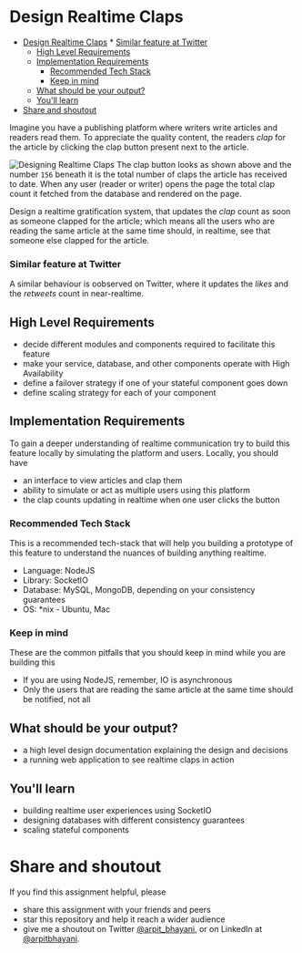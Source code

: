 Design Realtime Claps
===

<!--ts-->
* [Design Realtime Claps](#design-realtime-claps)
      * [Similar feature at Twitter](#similar-feature-at-twitter)
   * [High Level Requirements](#high-level-requirements)
   * [Implementation Requirements](#implementation-requirements)
      * [Recommended Tech Stack](#recommended-tech-stack)
      * [Keep in mind](#keep-in-mind)
   * [What should be your output?](#what-should-be-your-output)
   * [You'll learn](#youll-learn)
* [Share and shoutout](#share-and-shoutout)
<!--te-->

Imagine you have a publishing platform where writers write articles and readers read them. To appreciate the quality content, the readers _clap_ for the article by clicking the clap button present next to the article.

![Designing Realtime Claps](https://user-images.githubusercontent.com/4745789/137951051-3d18a202-e719-4e9c-a430-d8da6ddebaec.png)
The clap button looks as shown above and the number `156` beneath it is the total number of claps the article has received to date. When any user (reader or writer) opens the page the total clap count it fetched from the database and rendered on the page.

Design a realtime gratification system, that updates the _clap_ count as soon as someone clapped for the article; which means all the users who are reading the same article at the same time should, in realtime, see that someone else clapped for the article.

### Similar feature at Twitter

A similar behaviour is oobserved on Twitter, where it updates the _likes_ and the _retweets_ count in near-realtime.

##  High Level Requirements

- decide different modules and components required to facilitate this feature
- make your service, database, and other components operate with High Availability
- define a failover strategy if one of your stateful component goes down
- define scaling strategy for each of your component

##  Implementation Requirements

To gain a deeper understanding of realtime communication try to build this feature locally by simulating the platform and users. Locally, you should have  

- an interface to view articles and clap them
- ability to simulate or act as multiple users using this platform
- the clap counts updating in realtime when one user clicks the button

###  Recommended Tech Stack

This is a recommended tech-stack that will help you building a prototype of this feature to understand the nuances of building anything realtime.

- Language: NodeJS
- Library: SocketIO
- Database: MySQL, MongoDB, depending on your consistency guarantees
- OS: *nix - Ubuntu, Mac

###  Keep in mind

These are the common pitfalls that you should keep in mind while you are building this

- If you are using NodeJS, remember, IO is asynchronous
- Only the users that are reading the same article at the same time should be notified, not all

##  What should be your output?

- a high level design documentation explaining the design and decisions
- a running web application to see realtime claps in action

##  You'll learn

 - building realtime user experiences using SocketIO
 - designing databases with different consistency guarantees
 - scaling stateful components

<!--fs-->
#  Share and shoutout

If you find this assignment helpful, please
 - share this assignment with your friends and peers
 - star this repository and help it reach a wider audience
 - give me a shoutout on Twitter [@arpit_bhayani](https://twitter.com/@arpit_bhayani), or on LinkedIn at [@arpitbhayani](https://www.linkedin.com/in/arpitbhayani/).
<!--fe-->